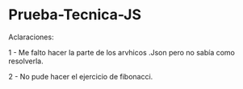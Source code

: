 # Prueba-Tecnica-JS

Aclaraciones:

1 - Me falto hacer la parte de los arvhicos .Json pero no sabía como resolverla.

2 - No pude hacer el ejercicio de fibonacci. 
